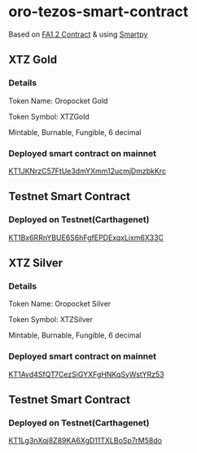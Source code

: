 ﻿# oro-tezos-smart-contract

Based on [FA1.2 Contract](https://gitlab.com/tzip/tzip/-/blob/master/proposals/tzip-7/tzip-7.md) & using [Smartpy](https://smartpy.io/)

## XTZ Gold
### Details
Token Name: Oropocket Gold

Token Symbol: XTZGold

Mintable, Burnable, Fungible, 6 decimal

### Deployed smart contract on mainnet 
[KT1JKNrzC57FtUe3dmYXmm12ucmjDmzbkKrc](https://tzstats.com/KT1JKNrzC57FtUe3dmYXmm12ucmjDmzbkKrc)
## Testnet Smart Contract
### Deployed on Testnet(Carthagenet)
[KT1Bx6RRnYBUE6S6hFgfEPDExqxLixm6X33C](https://carthagenet.tzstats.com/KT1Bx6RRnYBUE6S6hFgfEPDExqxLixm6X33C)

## XTZ Silver
### Details
Token Name: Oropocket Silver

Token Symbol: XTZSilver

Mintable, Burnable, Fungible, 6 decimal

### Deployed smart contract on mainnet 
[KT1Avd4SfQT7CezSiGYXFgHNKqSyWstYRz53](https://tzstats.com/KT1Avd4SfQT7CezSiGYXFgHNKqSyWstYRz53)

## Testnet Smart Contract
### Deployed on Testnet(Carthagenet)
[KT1Lg3nXqj8Z89KA6XgD11TXLBoSp7rM58do](https://carthagenet.tzstats.com/KT1Lg3nXqj8Z89KA6XgD11TXLBoSp7rM58do)


